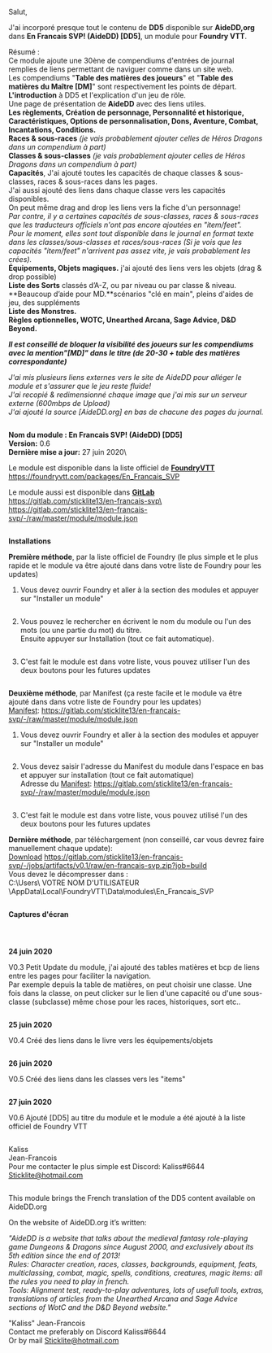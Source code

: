 Salut,

J'ai incorporé presque tout le contenu de **DD5** disponible sur **AideDD,org** dans **En Francais SVP! (AideDD) [DD5]**, un module pour **Foundry VTT**.

Résumé :\
Ce module ajoute une 30ène de compendiums d'entrées de journal remplies de liens permettant de naviguer comme dans un site web.\
Les compendiums "**Table des matières des joueurs**" et "**Table des matières du Maître [DM]**" sont respectivement les points de départ.\
**L'introduction** à DD5 et l'explication d'un jeu de röle.\
Une page de présentation de **AideDD** avec des liens utiles.\
**Les règlements, Création de personnage, Personnalité et historique, Caractéristiques, Options de personnalisation, Dons, Aventure, Combat, Incantations, Conditions.**\
**Races & sous-races** *(je vais probablement ajouter celles de Héros Dragons dans un compendium à part)*\
**Classes & sous-classes** *(je vais probablement ajouter celles de Héros Dragons dans un compendium à part)*\
**Capacités**, J'ai ajouté toutes les capacités de chaque classes & sous-classes, races & sous-races dans les pages.\
J'ai aussi ajouté des liens dans chaque classe vers les capacités disponibles.\
On peut même drag and drop les liens vers la fiche d'un personnage!\
*Par contre, il y a certaines capacités de sous-classes, races & sous-races que les traducteurs officiels n'ont pas encore ajoutées en "item/feet".\
Pour le moment, elles sont tout disponible dans le journal en format texte dans les classes/sous-classes et races/sous-races (Si je vois que les capacités "item/feet" n'arrivent pas assez vite, je vais probablement les crées).*\
**Équipements, Objets magiques.**  j'ai ajouté des liens vers les objets (drag & drop possible)\
**Liste des Sorts** classés d’A-Z, ou par niveau ou par classe & niveau.\
**Beaucoup d’aide pour MD.**scénarios "clé en main", pleins d'aides de jeu, des suppléments\
**Liste des Monstres.**\
**Règles optionnelles, WOTC, Unearthed Arcana, Sage Advice, D&D Beyond.**

***Il est conseillé de bloquer la visibilité des joueurs sur les compendiums avec la mention"[MD]" dans le titre (de 20-30 + table des matières correspondante)***

*J'ai mis plusieurs liens externes vers le site de AideDD pour alléger le module et s'assurer que le jeu reste fluide!\
J'ai recopié & redimensionné chaque image que j'ai mis sur un serveur externe (600mbps de Upload)\
J'ai ajouté la source [AideDD.org] en bas de chacune des pages du journal.*

![<Ligne>](<http://play.elderultima.com/Foundry_Fr/images/Divers/Line_Divider_01.png>)

**Nom du module : En Francais SVP! (AideDD) [DD5]**\
**Version:** 0.6\
**Dernière mise a jour:** 27 juin 2020\

Le module est disponible dans la liste officiel de [**FoundryVTT**](https://foundryvtt.com/packages/En_Francais_SVP)\
https://foundryvtt.com/packages/En_Francais_SVP

Le module aussi est disponible dans [**GitLab**](https://gitlab.com/sticklite13/en-francais-svp/-/raw/master/module/module.json)\
https://gitlab.com/sticklite13/en-francais-svp\
https://gitlab.com/sticklite13/en-francais-svp/-/raw/master/module/module.json

![<Ligne>](<http://play.elderultima.com/Foundry_Fr/images/Divers/Line_Divider_01.png>)

**Installations**

**Première méthode**, par la liste officiel de Foundry (le plus simple et le plus rapide et le module va être ajouté dans dans votre liste de Foundry pour les updates)
1) Vous devez ouvrir Foundry et aller à la section des modules et appuyer sur "Installer un module"

![<Ligne>](<http://play.elderultima.com/Foundry_Fr/images/Divers/Installation_01.png>)

2) Vous pouvez le rechercher en écrivent le nom du module ou l'un des mots (ou une partie du mot) du titre.\
Ensuite appuyer sur Installation (tout ce fait automatique).

![<Ligne>](<http://play.elderultima.com/Foundry_Fr/images/Divers/Installation_Recherche_01.jpg>)

3) C'est fait le module est dans votre liste, vous pouvez utiliser l'un des deux boutons pour les futures updates

![<Ligne>](<http://play.elderultima.com/Foundry_Fr/images/Divers/Installation_03.png>)

**Deuxième méthode**, par Manifest (ça reste facile et le module va être ajouté dans dans votre liste de Foundry pour les updates)\
[Manifest](https://gitlab.com/sticklite13/en-francais-svp/-/raw/master/module/module.json): https://gitlab.com/sticklite13/en-francais-svp/-/raw/master/module/module.json

1) Vous devez ouvrir Foundry et aller à la section des modules et appuyer sur "Installer un module"

![<Ligne>](<http://play.elderultima.com/Foundry_Fr/images/Divers/Installation_01.png>)

2) Vous devez saisir l'adresse du Manifest du module dans l'espace en bas et appuyer sur installation (tout ce fait automatique)\
Adresse du [Manifest](https://gitlab.com/sticklite13/en-francais-svp/-/raw/master/module/module.json): https://gitlab.com/sticklite13/en-francais-svp/-/raw/master/module/module.json

![<Ligne>](<http://play.elderultima.com/Foundry_Fr/images/Divers/Installation_02.png>)

3) C'est fait le module est dans votre liste, vous pouvez utilisé l'un des deux boutons pour les futures updates
![<Ligne>](<http://play.elderultima.com/Foundry_Fr/images/Divers/Installation_03.png>)

**Dernière méthode**, par téléchargement (non conseillé, car vous devrez faire manuellement chaque update):\
[Download](https://gitlab.com/sticklite13/en-francais-svp/-/jobs/artifacts/v0.1/raw/en-francais-svp.zip?job=build") https://gitlab.com/sticklite13/en-francais-svp/-/jobs/artifacts/v0.1/raw/en-francais-svp.zip?job=build \
Vous devez le décompresser dans :\
C:\Users\ VOTRE NOM D'UTILISATEUR \AppData\Local\FoundryVTT\Data\modules\En_Francais_SVP

![<Ligne>](<http://play.elderultima.com/Foundry_Fr/images/Divers/Line_Divider_01.png>)

**Captures d'écran**

![<Ligne>](<http://play.elderultima.com/Foundry_Fr/images/Divers/Screenshot_01.jpg>)

![<Ligne>](<http://play.elderultima.com/Foundry_Fr/images/Divers/Screenshot_05_Foundry_demo.jpg>)

![<Ligne>](<http://play.elderultima.com/Foundry_Fr/images/Divers/Line_Divider_01.png>)

**24 juin 2020**

V0.3 Petit Update du module, j'ai ajouté des tables matières et bcp de liens entre les pages pour faciliter la navigation.\
Par exemple depuis la table de matières, on peut choisir une classe. Une fois dans la classe, on peut clicker sur le lien d'une capacité ou d'une sous-classe (subclasse) même chose pour les races, historiques, sort etc..

![<Ligne>](<http://play.elderultima.com/Foundry_Fr/images/Divers/Screenshot_02_Tables.jpg>)

**25 juin 2020**

V0.4 Créé des liens dans le livre vers les équipements/objets

![<Ligne>](<http://play.elderultima.com/Foundry_Fr/images/Divers/Screenshot_03_objets.jpg>)

**26 juin 2020**

V0.5 Créé des liens dans les classes vers les "items"

![<Ligne>](<http://play.elderultima.com/Foundry_Fr/images/Divers/Screenshot_04_Liens_Classes.jpg>)

**27 juin 2020**

V0.6 Ajouté [DD5] au titre du module et le module a été ajouté à la liste officiel de Foundry VTT 

![<Ligne>](<http://play.elderultima.com/Foundry_Fr/images/Divers/Line_Divider_01.png>)

Kaliss \
Jean-Francois \
Pour me contacter le plus simple est Discord: Kaliss#6644 \
Sticklite@hotmail.com

![<Ligne>](<http://play.elderultima.com/Foundry_Fr/images/Divers/Line_Divider_01.png>)

This module brings the French translation of the DD5 content available on AideDD.org

On the website of AideDD.org it’s written:

*"AideDD is a website that talks about the medieval fantasy role-playing game Dungeons & Dragons since August 2000, and exclusively about its 5th edition since the end of 2013!\
Rules: Character creation, races, classes, backgrounds, equipment, feats, multiclassing, combat, magic, spells, conditions, creatures, magic items: all the rules you need to play in french.\
Tools: Alignment test, ready-to-play adventures, lots of usefull tools, extras, translations of articles from the Unearthed Arcana and Sage Advice sections of WotC and the D&D Beyond website."*

"Kaliss" Jean-Francois\
Contact me preferably on Discord Kaliss#6644\
Or by mail Sticklite@hotmail.com